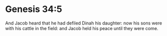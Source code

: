 # Genesis 34:5

And Jacob heard that he had defiled Dinah his daughter: now his sons were with his cattle in the field: and Jacob held his peace until they were come.